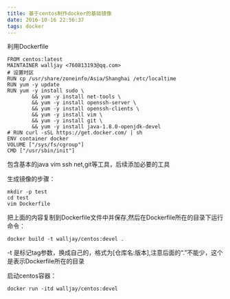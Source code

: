 ```yaml
---
title: 基于centos制作docker的基础镜像
date: 2016-10-16 22:56:37
tags: docker
---
```


利用Dockerfile
	
	FROM centos:latest
	MAINTAINER walljay <760813193@qq.com>
	# 设置时区
	RUN cp /usr/share/zoneinfo/Asia/Shanghai /etc/localtime
	RUN yum -y update
	RUN yum -y install sudo \
			&& yum -y install net-tools \
			&& yum -y install openssh-server \
			&& yum -y install openssh-clients \
			&& yum -y install vim \
			&& yum -y install git \
			&& yum -y install java-1.8.0-openjdk-devel
	# RUN curl -sSL https://get.docker.com/ | sh
	ENV container docker
	VOLUME ["/sys/fs/cgroup"]
	CMD ["/usr/sbin/init"]
	
包含基本的java vim ssh net,git等工具，后续添加必要的工具

生成镜像的步骤：
	
	mkdir -p test
	cd test
	vim Dockerfile

把上面的内容复制到Dockerfile文件中并保存,然后在Dockerfile所在的目录下运行命令：
	
	docker build -t walljay/centos:devel .

-t 是标记tag参数，换成自己的，格式为[仓库名:版本],注意后面的“.”不能少，这个是表示Dockerfile所在的目录

启动centos容器：
	
	docker run -itd walljay/centos:devel
